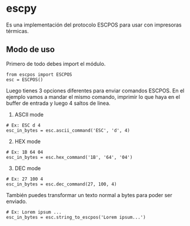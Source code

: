 # escpy
Es una implementación del protocolo ESCPOS para usar con impresoras térmicas.
## Modo de uso
Primero de todo debes import el módulo.  
```
from escpos import ESCPOS
esc = ESCPOS()
```
Luego tienes 3 opciones diferentes para enviar comandos ESCPOS. En el ejemplo vamos a mandar el mismo comando, imprimir lo que haya en el buffer de entrada y luego 4 saltos de linea.  
1) ASCII mode
```
# Ex: ESC d 4
esc_in_bytes = esc.ascii_command('ESC', 'd', 4)
```
2) HEX mode
```
# Ex: 1B 64 04
esc_in_bytes = esc.hex_command('1B', '64', '04')
```
3) DEC mode
```
# Ex: 27 100 4
esc_in_bytes = esc.dec_command(27, 100, 4)
```
También puedes transformar un texto normal a bytes para poder ser enviado.  
```
# Ex: Lorem ipsum ...
esc_in_bytes = esc.string_to_escpos('Lorem ipsum...')
```

